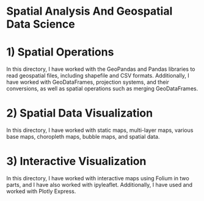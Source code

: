# Spatial Analysis And Geospatial Data Science

# 1) Spatial Operations

In this directory, I have worked with the GeoPandas and Pandas libraries to read geospatial files, including shapefile and CSV formats. Additionally, I have worked with GeoDataFrames, projection systems, and their conversions, as well as spatial operations such as merging GeoDataFrames.

# 2) Spatial Data Visualization

In this directory, I have worked with static maps, multi-layer maps, various base maps, choropleth maps, bubble maps, and spatial data.

# 3) Interactive Visualization

In this directory, I have worked with interactive maps using Folium in two parts, and I have also worked with ipyleaflet. Additionally, I have used and worked with Plotly Express.

